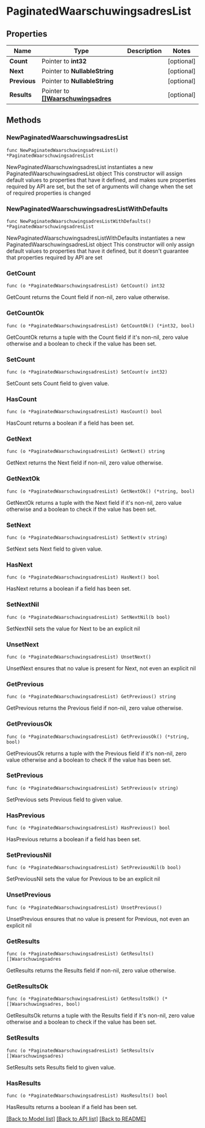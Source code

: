 # PaginatedWaarschuwingsadresList

## Properties

Name | Type | Description | Notes
------------ | ------------- | ------------- | -------------
**Count** | Pointer to **int32** |  | [optional] 
**Next** | Pointer to **NullableString** |  | [optional] 
**Previous** | Pointer to **NullableString** |  | [optional] 
**Results** | Pointer to [**[]Waarschuwingsadres**](Waarschuwingsadres.md) |  | [optional] 

## Methods

### NewPaginatedWaarschuwingsadresList

`func NewPaginatedWaarschuwingsadresList() *PaginatedWaarschuwingsadresList`

NewPaginatedWaarschuwingsadresList instantiates a new PaginatedWaarschuwingsadresList object
This constructor will assign default values to properties that have it defined,
and makes sure properties required by API are set, but the set of arguments
will change when the set of required properties is changed

### NewPaginatedWaarschuwingsadresListWithDefaults

`func NewPaginatedWaarschuwingsadresListWithDefaults() *PaginatedWaarschuwingsadresList`

NewPaginatedWaarschuwingsadresListWithDefaults instantiates a new PaginatedWaarschuwingsadresList object
This constructor will only assign default values to properties that have it defined,
but it doesn't guarantee that properties required by API are set

### GetCount

`func (o *PaginatedWaarschuwingsadresList) GetCount() int32`

GetCount returns the Count field if non-nil, zero value otherwise.

### GetCountOk

`func (o *PaginatedWaarschuwingsadresList) GetCountOk() (*int32, bool)`

GetCountOk returns a tuple with the Count field if it's non-nil, zero value otherwise
and a boolean to check if the value has been set.

### SetCount

`func (o *PaginatedWaarschuwingsadresList) SetCount(v int32)`

SetCount sets Count field to given value.

### HasCount

`func (o *PaginatedWaarschuwingsadresList) HasCount() bool`

HasCount returns a boolean if a field has been set.

### GetNext

`func (o *PaginatedWaarschuwingsadresList) GetNext() string`

GetNext returns the Next field if non-nil, zero value otherwise.

### GetNextOk

`func (o *PaginatedWaarschuwingsadresList) GetNextOk() (*string, bool)`

GetNextOk returns a tuple with the Next field if it's non-nil, zero value otherwise
and a boolean to check if the value has been set.

### SetNext

`func (o *PaginatedWaarschuwingsadresList) SetNext(v string)`

SetNext sets Next field to given value.

### HasNext

`func (o *PaginatedWaarschuwingsadresList) HasNext() bool`

HasNext returns a boolean if a field has been set.

### SetNextNil

`func (o *PaginatedWaarschuwingsadresList) SetNextNil(b bool)`

 SetNextNil sets the value for Next to be an explicit nil

### UnsetNext
`func (o *PaginatedWaarschuwingsadresList) UnsetNext()`

UnsetNext ensures that no value is present for Next, not even an explicit nil
### GetPrevious

`func (o *PaginatedWaarschuwingsadresList) GetPrevious() string`

GetPrevious returns the Previous field if non-nil, zero value otherwise.

### GetPreviousOk

`func (o *PaginatedWaarschuwingsadresList) GetPreviousOk() (*string, bool)`

GetPreviousOk returns a tuple with the Previous field if it's non-nil, zero value otherwise
and a boolean to check if the value has been set.

### SetPrevious

`func (o *PaginatedWaarschuwingsadresList) SetPrevious(v string)`

SetPrevious sets Previous field to given value.

### HasPrevious

`func (o *PaginatedWaarschuwingsadresList) HasPrevious() bool`

HasPrevious returns a boolean if a field has been set.

### SetPreviousNil

`func (o *PaginatedWaarschuwingsadresList) SetPreviousNil(b bool)`

 SetPreviousNil sets the value for Previous to be an explicit nil

### UnsetPrevious
`func (o *PaginatedWaarschuwingsadresList) UnsetPrevious()`

UnsetPrevious ensures that no value is present for Previous, not even an explicit nil
### GetResults

`func (o *PaginatedWaarschuwingsadresList) GetResults() []Waarschuwingsadres`

GetResults returns the Results field if non-nil, zero value otherwise.

### GetResultsOk

`func (o *PaginatedWaarschuwingsadresList) GetResultsOk() (*[]Waarschuwingsadres, bool)`

GetResultsOk returns a tuple with the Results field if it's non-nil, zero value otherwise
and a boolean to check if the value has been set.

### SetResults

`func (o *PaginatedWaarschuwingsadresList) SetResults(v []Waarschuwingsadres)`

SetResults sets Results field to given value.

### HasResults

`func (o *PaginatedWaarschuwingsadresList) HasResults() bool`

HasResults returns a boolean if a field has been set.


[[Back to Model list]](../README.md#documentation-for-models) [[Back to API list]](../README.md#documentation-for-api-endpoints) [[Back to README]](../README.md)


